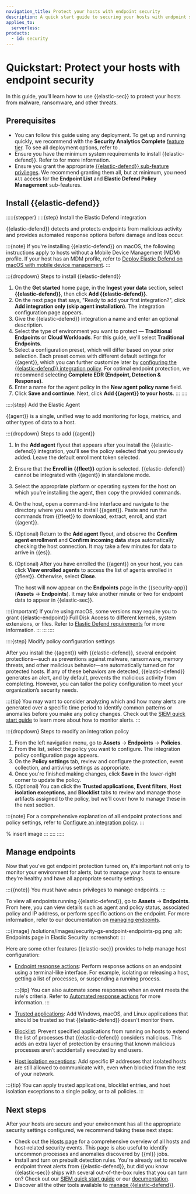 ```yaml
---
navigation_title: Protect your hosts with endpoint security
description: A quick start guide to securing your hosts with endpoint security.
applies_to:
  serverless:
products:
  - id: security
---
```


# Quickstart: Protect your hosts with endpoint security

In this guide, you’ll learn how to use {{elastic-sec}} to protect your hosts from malware, ransomware, and other threats.

## Prerequisites 

* You can follow this guide using any deployment. To get up and running quickly, we recommend [](/solutions/security/elastic-security-serverless.md) with the **Security Analytics Complete** [feature tier](/deploy-manage/deploy/elastic-cloud/project-settings.md#elastic-sec-project-features). To see all deployment options, refer to [](/deploy-manage/deploy.md#choosing-your-deployment-type). 
* Ensure you have the minimum system requirements to install {{elastic-defend}}. Refer to [](/solutions/security/configure-elastic-defend/elastic-defend-requirements.md) for more information. 
* Ensure you grant the appropriate [{{elastic-defend}} sub-feature privileges](/solutions/security/configure-elastic-defend/elastic-defend-feature-privileges.md).  We recommend granting them all, but at minimum, you need `All` access for the **Endpoint List** and **Elastic Defend Policy Management** sub-features. 

## Install {{elastic-defend}}

:::::{stepper}
::::{step} Install the Elastic Defend integration

{{elastic-defend}} detects and protects endpoints from malicious activity and provides automated response options before damage and loss occur. 

:::{note}
If you're installing {{elastic-defend}} on macOS, the following instructions apply to hosts without a Mobile Device Management (MDM) profile. If your host has an MDM profile, refer to [Deploy Elastic Defend on macOS with mobile device management](/solutions/security/configure-elastic-defend/deploy-on-macos-with-mdm.md). 
:::

:::{dropdown} Steps to install {{elastic-defend}}
1. On the **Get started** home page, in the **Ingest your data** section, select **{{elastic-defend}}**, then click **Add {{elastic-defend}}**.  
2. On the next page that says, "Ready to add your first integration?", click **Add integration only (skip agent installation)**. The integration configuration page appears.
3. Give the {{elastic-defend}} integration a name and enter an optional description.
4. Select the type of environment you want to protect — **Traditional Endpoints** or **Cloud Workloads**. For this guide, we'll select **Traditional Endpoints**. 
5. Select a configuration preset, which will differ based on your prior selection. Each preset comes with different default settings for {{agent}}, which you can further customize later by [configuring the {{elastic-defend}} integration policy](/solutions/security/configure-elastic-defend/configure-an-integration-policy-for-elastic-defend.md). For optimal endpoint protection, we recommend selecting **Complete EDR (Endpoint, Detection & Response)**. 
6. Enter a name for the agent policy in the **New agent policy name** field.
7. Click **Save and continue**. Next, click **Add {{agent}} to your hosts**. 
:::
::::

::::{step} Add the Elastic Agent

{{agent}} is a single, unified way to add monitoring for logs, metrics, and other types of data to a host. 

:::{dropdown} Steps to add {{agent}}
1. In the **Add agent** flyout that appears after you install the {{elastic-defend}} integration, you'll see the policy selected that you previously added. Leave the default enrollment token selected. 
2. Ensure that the **Enroll in {{fleet}}** option is selected. {{elastic-defend}} cannot be integrated with {{agent}} in standalone mode.
3. Select the appropriate platform or operating system for the host on which you're installing the agent, then copy the provided commands.
4.  On the host, open a command-line interface and navigate to the directory where you want to install {{agent}}. Paste and run the commands from {{fleet}} to download, extract, enroll, and start {{agent}}.
5. (Optional) Return to the **Add agent** flyout, and observe the **Confirm agent enrollment** and **Confirm incoming data** steps automatically checking the host connection. It may take a few minutes for data to arrive in {{es}}.
6. (Optional) After you have enrolled the {{agent}} on your host, you can click **View enrolled agents** to access the list of agents enrolled in {{fleet}}. Otherwise, select **Close**.

    The host will now appear on the **Endpoints** page in the {{security-app}} (**Assets** → **Endpoints**). It may take another minute or two for endpoint data to appear in {{elastic-sec}}.

:::{important}
If you’re using macOS, some versions may require you to grant {{elastic-endpoint}} Full Disk Access to different kernels, system extensions, or files. Refer to [Elastic Defend requirements](/solutions/security/configure-elastic-defend/elastic-defend-requirements.md) for more information.
:::
:::
::::

::::{step} Modify policy configuration settings

After you install the {{agent}} with {{elastic-defend}}, several endpoint protections—such as preventions against malware, ransomware, memory threats, and other malicious behavior—are automatically turned on for protected hosts. If any of these behaviors are detected, {{elastic-defend}} generates an alert, and by default, prevents the malicious activity from completing. However, you can tailor the policy configuration to meet your organization’s security needs.

:::{tip}
You may want to consider analyzing which and how many alerts are generated over a specific time period to identify common patterns or anomalies before you make any policy changes. Check out the [SIEM quick start guide](/solutions/security/get-started/get-started-detect-with-siem.md) to learn more about how to monitor alerts. 
:::

:::{dropdown} Steps to modify an integration policy
1. From the left navigation menu, go to **Assets** → **Endpoints** → **Policies**. 
2. From the list, select the policy you want to configure. The integration policy configuration page appears.
3. On the **Policy settings** tab, review and configure the protection, event collection, and antivirus settings as appropriate. 
4. Once you're finished making changes, click **Save** in the lower-right corner to update the policy.  
5. (Optional) You can click the **Trusted applications**, **Event filters**, **Host isolation exceptions**, and **Blocklist** tabs to review and manage those artifacts assigned to the policy, but we'll cover how to manage these in the next section.    

:::{note}
For a comprehensive explanation of all endpoint protections and policy settings, refer to [Configure an integration policy](/solutions/security/configure-elastic-defend/configure-an-integration-policy-for-elastic-defend.md).
::: 

% insert image
:::
::::
:::::

## Manage endpoints 
Now that you've got endpoint protection turned on, it's important not only to monitor your environment for alerts, but to manage your hosts to ensure they're healthy and have all appropriate security settings. 

:::{{note}}
You must have `admin` privileges to manage endpoints. 
:::

To view all endpoints running {{elastic-defend}}, go to **Assets** → **Endpoints**. From here, you can view details such as agent and policy status, associated policy and IP address, or perform specific actions on the endpoint. For more information, refer to our documentation on [managing endpoints](/solutions/security/manage-elastic-defend/endpoints.md). 

:::{image} /solutions/images/security-gs-endpoint-endpoints-pg.png
:alt: Endpoints page in Elastic Security
:screenshot:
:::

Here are some other features {{elastic-sec}} provides to help manage host configuration: 

* [Endpoint response actions](/solutions/security/endpoint-response-actions.md): Perform response actions on an endpoint using a terminal-like interface. For example, isolating or releasing a host, getting a list of processes, or suspending a running process. 

   :::{tip}
   You can also automate some responses when an event meets the rule's criteria. Refer to [Automated response actions](/solutions/security/endpoint-response-actions/automated-response-actions.md) for more information. 
   :::

* [Trusted applications](/solutions/security/manage-elastic-defend/trusted-applications.md): Add Windows, macOS, and Linux applications that should be trusted so that {{elastic-defend}} doesn't monitor them.
* [Blocklist](/solutions/security/manage-elastic-defend/blocklist.md): Prevent specified applications from running on hosts to extend the list of processes that {{elastic-defend}} considers malicious. This adds an extra layer of protection by ensuring that known malicious processes aren’t accidentally executed by end users. 
* [Host isolation exceptions](/solutions/security/manage-elastic-defend/host-isolation-exceptions.md): Add specific IP addresses that isolated hosts are still allowed to communicate with, even when blocked from the rest of your network.

:::{tip}
You can apply trusted applications, blocklist entries, and host isolation exceptions to a single policy, or to all policies. 
::: 

## Next steps 

After your hosts are secure and your environment has all the appropriate security settings configured, we recommend taking these next steps: 

* Check out the [Hosts page](/solutions/security/explore/hosts-page.md) for a comprehensive overview of all hosts and host-related security events. This page is also useful to identify uncommon processes and anomalies discovered by {{ml}} jobs. 
*  Install and turn on prebuilt detection rules. You're already set to receive endpoint threat alerts from {{elastic-defend}}, but did you know {{elastic-sec}} ships with several out-of-the-box rules that you can turn on? Check out our [SIEM quick start guide](/solutions/security/get-started/get-started-detect-with-siem.md#add-elastic-prebuilt-detection-rules) or our [documentation](/solutions/security/detect-and-alert/install-manage-elastic-prebuilt-rules.md#load-prebuilt-rules).  
* Discover all the other tools available to [manage {{elastic-defend}}](/solutions/security/manage-elastic-defend.md). 
